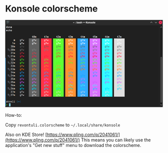 # Konsole colorscheme

![Revontuli for Konsole](konsole.png)

How-to:

Copy `revontuli.colorscheme` to `~/.local/share/konsole`

Also on KDE Store! [https://www.pling.com/p/2041061/](https://www.pling.com/p/2041061/)
This means you can likely use the application's "Get new stuff" menu to download the colorscheme.